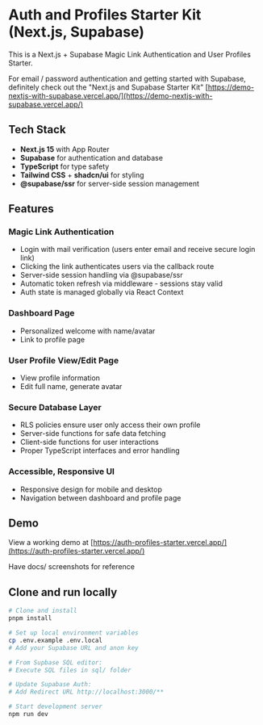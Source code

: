 # Auth and Profiles Starter Kit (Next.js, Supabase)

This is a Next.js + Supabase Magic Link Authentication and User Profiles Starter.

For email / password authentication and getting started with Supabase, definitely check out the "Next.js and Supabase Starter Kit" [https://demo-nextjs-with-supabase.vercel.app/](https://demo-nextjs-with-supabase.vercel.app/)

## Tech Stack

- **Next.js 15** with App Router
- **Supabase** for authentication and database
- **TypeScript** for type safety
- **Tailwind CSS** + **shadcn/ui** for styling
- **@supabase/ssr** for server-side session management

## Features

### Magic Link Authentication

- Login with mail verification (users enter email and receive secure login link)
- Clicking the link authenticates users via the callback route
- Server-side session handling via @supabase/ssr
- Automatic token refresh via middleware - sessions stay valid
- Auth state is managed globally via React Context

### Dashboard Page

- Personalized welcome with name/avatar
- Link to profile page

### User Profile View/Edit Page

- View profile information
- Edit full name, generate avatar

### Secure Database Layer

- RLS policies ensure user only access their own profile
- Server-side functions for safe data fetching
- Client-side functions for user interactions
- Proper TypeScript interfaces and error handling

### Accessible, Responsive UI

- Responsive design for mobile and desktop
- Navigation between dashboard and profile page

## Demo

View a working demo at [https://auth-profiles-starter.vercel.app/](https://auth-profiles-starter.vercel.app/)

Have docs/ screenshots for reference

## Clone and run locally

```bash
# Clone and install
pnpm install

# Set up local environment variables
cp .env.example .env.local
# Add your Supabase URL and anon key

# From Supbase SQL editor:
# Execute SQL files in sql/ folder

# Update Supabase Auth:
# Add Redirect URL http://localhost:3000/**

# Start development server
npm run dev
```
